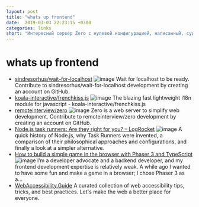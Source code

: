 ```yaml
---
layout: post
title: "whats up frontend"
date:  2019-03-03 22:23:15 +0300
categories: links
short: "Интересный сервер Zero с нулевой конфигурацией, написанный, судя по всему на питоне, но выглядит интересно. Всегда мечтали написать маленькую браузерную игру - вот вам подробная инструкция, как используя Phaser и TypeScript можно сконстралить игру с падающими звезочками, жаль не до конца, для этого будет отдельная часть статьи. FrenchKiss - интригующее название, а на деле i18n библиотека, обещающая быть если не самой быстрой - то одной из самых быстрых, работает и в браузере и в NodeJs. Thomas Hunter расскажет о таск раннерах в NodeJs, но я конечно больше был порадован финалом, где он раскрыл самый лучший таск раннер всех времен, я тоже его предпочитаю! Крохотная утилитка от Sindre Sorhus - что бы уметь ждать готовности локалхоста. И на последок отличный сборник рекомендаций и подсказок по улучшению доступности Вашего ресурса."
---
```


# whats up frontend
- [sindresorhus/wait-for-localhost](https://github.com/sindresorhus/wait-for-localhost) ![image](https://avatars3.githubusercontent.com/u/170270?s=400&v=4) Wait for localhost to be ready. Contribute to sindresorhus/wait-for-localhost development by creating an account on GitHub.
- [koala-interactive/frenchkiss.js](https://github.com/koala-interactive/frenchkiss.js) ![image](https://avatars3.githubusercontent.com/u/47244359?s=400&v=4) The blazing fast lightweight i18n module for javascript - koala-interactive/frenchkiss.js
- [remoteinterview/zero](https://github.com/remoteinterview/zero) ![image](https://avatars3.githubusercontent.com/u/7923062?s=400&v=4) Zero is a web server to simplify web development. Contribute to remoteinterview/zero development by creating an account on GitHub.
- [Node.js task runners: Are they right for you? – LogRocket](https://blog.logrocket.com/node-js-task-runners-are-they-right-for-you-bb29ea30b7fa) ![image](https://cdn-images-1.medium.com/max/1200/1*Jw9V__6jYhm2amP74D_0lw.png) A quick history of Node.js, why Task Runners were invented, a comparison of their philosophical approaches and configurations, and finally a look at a simpler alternative.
- [How to build a simple game in the browser with Phaser 3 and TypeScript](https://medium.freecodecamp.org/how-to-build-a-simple-game-in-the-browser-with-phaser-3-and-typescript-bdc94719135) ![image](https://cdn-images-1.medium.com/max/1200/1*m16cMnrn60vR49N8Sj1liA.jpeg) I’m a developer advocate and a backend developer, and my frontend development expertise is relatively weak. A while ago I wanted to have some fun and make a game in a browser; I chose Phaser 3 as a…
- [WebAccessibility.Guide](https://webaccessibility.guide/) A curated collection of web accessibility tips, tricks, and best practices. Let's make the web a better place for everyone.

